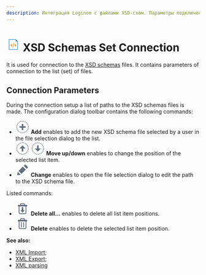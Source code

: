 ```yaml
---
description: Интеграция Loginom с файлами XSD-схем. Параметры подключения.
---
```

# ![ ](./../../../images/icons/common/data-sources/file-xml_default.svg) XSD Schemas Set Connection

It is used for connection to the [XSD schemas](https://ru.wikipedia.org/wiki/XML_Schema) files. It contains parameters of connection to the list (set) of files.

## Connection Parameters

During the connection setup a list of paths to the XSD schemas files is made. The configuration dialog toolbar contains the following commands:

* ![ ](./../../../images/icons/common/toolbar-controls/plus_default.svg) **Add** enables to add the new XSD schema file selected by a user in the file selection dialog to the list.
* ![ ](./../../../images/icons/common/toolbar-controls/moveup_default.svg) ![ ](./../../../images/icons/common/toolbar-controls/movedown_default.svg) **Move up/down** enables to change the position of the selected list item.
* ![ ](./../../../images/icons/common/toolbar-controls/edit_default.svg) **Change** enables to open the file selection dialog to edit the path to the XSD schema file.

Listed commands:

* ![ ](./../../../images/icons/common/toolbar-controls/delete-all_default.svg) **Delete all...** enables to delete all list item positions.
* ![ ](./../../../images/icons/common/toolbar-controls/delete_default.svg) **Delete** enables to delete the selected list item position.

**See also:**

* [XML Import](./../../import/xml.md);
* [XML Export](./../../export/xml.md);
* [XML parsing](./../../../processors/integration/extracting-xml.md)
